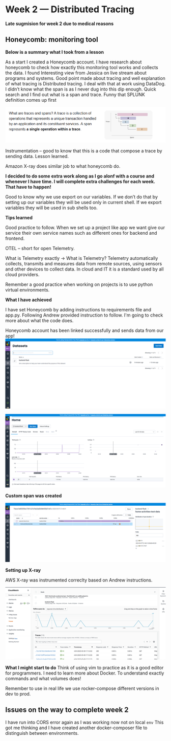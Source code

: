 # Week 2 — Distributed Tracing

**Late sugmision for week 2 due to medical reasons**

## Honeycomb: monitoring tool

**Below is a summary what I took from a lesson**

As a start I created a Honeycomb account. I have research about honeycomb to check how exactly this monitoring tool works and collects the data.
I found Interesting view from Jessica on live stream about programs and systems. Good point made about tracing and well explanation of what tracing is
Distributed tracing. I deal with that at work using DataDog. I didn’t know what the span is as I never dug into this dip enough.  Quick search and I find out what is a span and trace. Funny that SPLUNK definition comes up first 

![Definiton of traces](https://github.com/bloch-code/aws-bootcamp-cruddur-2023/blob/main/_docs/assets/traces_def.png)

Instrumentation – good to know that this is a code that compose a trace by sending data. Lesson learned.

Amazon X-ray does similar job to what honeycomb do. 

**I decided to do some extra work along as I go alonf with a course and whenever I have time. I will complete extra challenges for each week. That have to happen!**

Good to know why we use export on our variables. If we don’t do that by setting up our variables they will be used only in current shell. If we export variables they will be used in sub shells too.

**Tips learned**

Good practice to follow. When we set up a project like app we want give our service their own service names such as different ones for backend and frontend.

OTEL – short for open Telemetry.

What is Telemetry exactly -> What is Telemetry? Telemetry automatically collects, transmits and measures data from remote sources, using sensors and other devices to collect data. In cloud and IT it is a standard used by all cloud providers.

Remember a good practice when working on projects is to use python virtual environments.

**What I have achieved**

I have set Honeycomb by adding instructions to requirements file and app.py. Following Andrew provided instruction to follow. 
I'm going to check more about what the code does.  

Honeycomb account has been linked successfully and sends data from our app!
![Proof of data in Honeycombe](https://github.com/bloch-code/aws-bootcamp-cruddur-2023/blob/main/_docs/assets/data%20in%20honey.PNG)

![Another proof of data in Honeycombe](https://github.com/bloch-code/aws-bootcamp-cruddur-2023/blob/main/_docs/assets/data%20in%20honey2.PNG)


**Custom span was created**

![Custom span](https://github.com/bloch-code/aws-bootcamp-cruddur-2023/blob/main/_docs/assets/createdSpan.PNG)

**Setting up X-ray**

AWS X-ray was instrumented correclty based on Andrew instructions.

![Proof of Xray trace](https://github.com/bloch-code/aws-bootcamp-cruddur-2023/blob/main/_docs/assets/xray.png)


**What I might start to do**
Think of using vim to practice as it is a good editor for programmers.
I need to learn more about Docker. To understand exactly commands and what volumes does!

Remember to use in real life we use rocker-compose different versions in dev to prod.

## Issues on the way to complete week 2

I have run into CORS error again as I was working now not on local ```env```
This got me thinking and I have created another docker-composer file to distinguish between environments.
